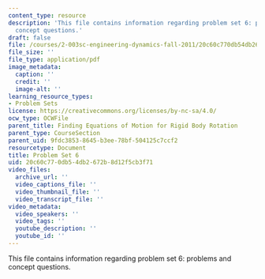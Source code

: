 ```yaml
---
content_type: resource
description: 'This file contains information regarding problem set 6: problems and
  concept questions.'
draft: false
file: /courses/2-003sc-engineering-dynamics-fall-2011/20c60c770db54db2672b8d12f5cb3f71_MIT2_003SCF11_pset6.pdf
file_size: ''
file_type: application/pdf
image_metadata:
  caption: ''
  credit: ''
  image-alt: ''
learning_resource_types:
- Problem Sets
license: https://creativecommons.org/licenses/by-nc-sa/4.0/
ocw_type: OCWFile
parent_title: Finding Equations of Motion for Rigid Body Rotation
parent_type: CourseSection
parent_uid: 9fdc3853-8645-b3ee-78bf-504125c7ccf2
resourcetype: Document
title: Problem Set 6
uid: 20c60c77-0db5-4db2-672b-8d12f5cb3f71
video_files:
  archive_url: ''
  video_captions_file: ''
  video_thumbnail_file: ''
  video_transcript_file: ''
video_metadata:
  video_speakers: ''
  video_tags: ''
  youtube_description: ''
  youtube_id: ''
---
```

This file contains information regarding problem set 6: problems and concept questions.